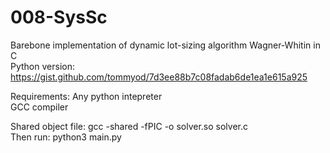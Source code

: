 # 008-SysSc
Barebone implementation of dynamic lot-sizing algorithm Wagner-Whitin in C \
Python version: https://gist.github.com/tommyod/7d3ee88b7c08fadab6de1ea1e615a925

Requirements:
Any python intepreter \
GCC compiler

Shared object file: gcc -shared -fPIC -o solver.so solver.c \
Then run: python3 main.py
